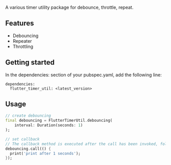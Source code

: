 <!--
This README describes the package. If you publish this package to pub.dev,
this README's contents appear on the landing page for your package.

For information about how to write a good package README, see the guide for
[writing package pages](https://dart.dev/guides/libraries/writing-package-pages).

For general information about developing packages, see the Dart guide for
[creating packages](https://dart.dev/guides/libraries/create-library-packages)
and the Flutter guide for
[developing packages and plugins](https://flutter.dev/developing-packages).
-->

A various timer utility package for debounce, throttle, repeat.
## Features

* Debouncing
* Repeater
* Throttling

## Getting started

In the dependencies: section of your pubspec.yaml, add the following line:
```
dependencies:
  flutter_timer_util: <latest_version>
```

## Usage


```dart
// create debouncing
final debouncing = FlutterTimerUtil.debouncing(
    interval: Duration(seconds: 1)
);

// set callback
// The callback method is executed after the call has been invoked, following the specified time duration, [inteval].
debouncing.call(() {
  print('print after 1 seconds');
});
```
